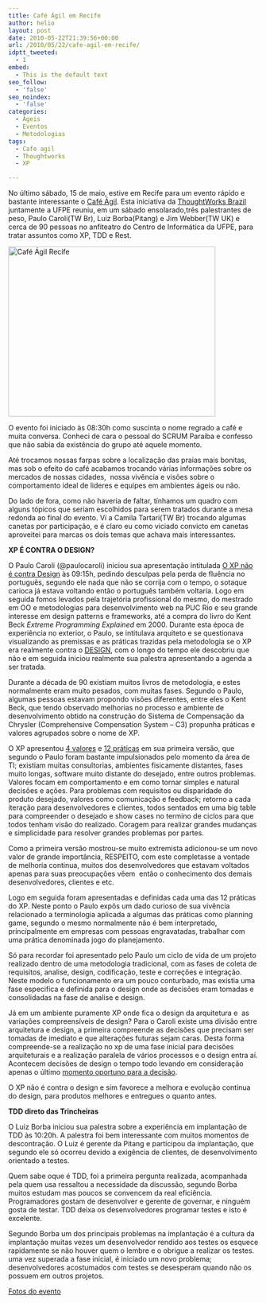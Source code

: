 ```yaml
---
title: Café Ágil em Recife
author: helio
layout: post
date: 2010-05-22T21:39:56+00:00
url: /2010/05/22/cafe-agil-em-recife/
idptt_tweeted:
  - 1
embed:
  - This is the default text
seo_follow:
  - 'false'
seo_noindex:
  - 'false'
categories:
  - Ageis
  - Eventos
  - Metodologias
tags:
  - Cafe agil
  - Thoughtworks
  - XP

---
```

No último sábado, 15 de maio, estive em Recife para um evento rápido e bastante interessante o <a title="cafe ágil" href="http://www.thoughtworks.com/cafe-agil-em-recife" target="_blank">Café Ágil</a>. Esta iniciativa da [ThoughtWorks Brazil][1] juntamente a UFPE reuniu, em um sábado ensolarado,três palestrantes de peso, Paulo Caroli(TW Br), Luiz Borba(Pitang) e Jim Webber(TW UK) e cerca de 90 pessoas no anfiteatro do Centro de Informática da UFPE, para tratar assuntos como XP, TDD e Rest.

[<img class="aligncenter size-full wp-image-199" src="/uploads/2010/05/DSC04067.jpg" alt="Café Ágil Recife" width="417" height="342" srcset="/uploads/2010/05/DSC04067.jpg 417w, /uploads/2010/05/DSC04067-300x246.jpg 300w" sizes="(max-width: 417px) 100vw, 417px" />][2]

O evento foi iniciado às 08:30h como suscinta o nome regrado a café e muita conversa. Conheci de cara o pessoal do SCRUM Paraíba e confesso que não sabia da existência do grupo até aquele momento.

Até trocamos nossas farpas sobre a localização das praias mais bonitas, mas sob o efeito do café acabamos trocando várias informações sobre os mercados de nossas cidades,  nossa vivência e visões sobre o comportamento ideal de lideres e equipes em ambientes ágeis ou não.

Do lado de fora, como não haveria de faltar, tínhamos um quadro com alguns tópicos que seriam escolhidos para serem tratados durante a mesa redonda ao final do evento. Ví a Camila Tartari(TW Br) trocando algumas canetas por participação, e é claro eu como viciado convicto em canetas aproveitei para marcas os dois temas que achava mais interessantes.

**XP É CONTRA O DESIGN?**

O Paulo Caroli (@paulocaroli) iniciou sua apresentação intitulada <a title="O XP não é contra Design" href="http://www.slideshare.net/paulocaroli/cafe-agile-recife-xp-and-design-paulo-caroli-revisado" target="_blank">O XP não é contra Design</a> às 09:15h, pedindo desculpas pela perda de fluência no português, segundo ele nada que não se corrija com o tempo, o sotaque carioca já estava voltando então o português também voltaria. Logo em seguida fomos levados pela trajetória profissional do mesmo, do mestrado em OO e metodologias para desenvolvimento web na PUC Rio e seu grande interesse em design patterns e frameworks, até a compra do livro do Kent Beck _Extreme Programming Explained_ em 2000. Durante esta época de experiência no exterior, o Paulo, se intitulava arquiteto e se questionava visualizando as premissas e as práticas trazidas pela metodologia se o XP era realmente contra o <a title="elaboração (DESIGN)" href="http://en.wikipedia.org/wiki/Software_design" target="_blank">DESIGN</a>, com o longo do tempo ele descobriu que não e em seguida iniciou realmente sua palestra apresentando a agenda a ser tratada.

Durante a década de 90 existiam muitos livros de metodologia, e estes normalmente eram muito pesados, com muitas fases. Segundo o Paulo, algumas pessoas estavam propondo visões diferentes, entre eles o Kent Beck, que tendo observado melhorias no processo e ambiente de desenvolvimento obtido na construção do Sistema de Compensação da Chrysler (Comprehensive Compensation System &#8211; C3) propunha práticas e valores agrupados sobre o nome de XP.

O XP apresentou <a title="valores" href="http://en.wikipedia.org/wiki/Extreme_Programming#Values" target="_blank">4 valores</a> e <a title="práticas" href="http://en.wikipedia.org/wiki/Extreme_Programming#Practices" target="_blank">12 práticas</a> em sua primeira versão, que segundo o Paulo foram bastante impulsionados pelo momento da área de TI; existiam muitas consultorias, ambientes fisicamente distantes, fases muito longas, software muito distante do desejado, entre outros problemas. Valores focam em comportamento e em como tornar simples e natural decisões e ações. Para problemas com requisitos ou disparidade do produto desejado, valores como comunicação e feedback; retorno a cada iteração para desenvolvedores e clientes, todos sentados em uma big table para compreender o desejado e show cases no termino de ciclos para que todos tenham visão do realizado. Coragem para realizar grandes mudanças e simplicidade para resolver grandes problemas por partes.

Como a primeira versão mostrou-se muito extremista adicionou-se um novo valor de grande importância, RESPEITO, com este completasse a vontade de melhoria continua, muitos dos desenvolvedores que estavam voltados apenas para suas preocupações vêem  então o conhecimento dos demais desenvolvedores, clientes e etc.

Logo em seguida foram apresentadas e definidas cada uma das 12 práticas do XP. Neste ponto o Paulo expôs um dado curioso de sua vivência relacionado a terminologia aplicada a algumas das práticas como planning game, segundo o mesmo normalmente não é bem interpretado, principalmente em empresas com pessoas engravatadas, trabalhar com uma prática denominada jogo do planejamento.

Só para recordar foi apresentado pelo Paulo um ciclo de vida de um projeto realizado dentro de uma metodologia tradicional, com as fases de coleta de requisitos, analise, design, codificação, teste e correções e integração. Neste modelo o funcionamento era um pouco conturbado, mas existia uma fase especifica e definida para o design onde as decisões eram tomadas e consolidadas na fase de analise e design.

Já em um ambiente puramente XP onde fica o design da arquitetura e  as variações compreensíveis de design? Para o Caroli existe uma divisão entre arquitetura e design, a primeira compreende as decisões que precisam ser tomadas de imediato e que alterações futuras sejam caras. Desta forma compreende-se a realização no xp de uma fase inicial para decisões arquiteturais e a realização paralela de vários processos e o design entra aí. Acontecem decisões de design o tempo todo levando em consideração apenas o último <a href="http://www.codinghorror.com/blog/2006/10/the-last-responsible-moment.html" target="_blank">momento oportuno para a decisão</a>.

O XP não é contra o design e sim favorece a melhora e evolução continua do design, para produtos melhores e entregues o quanto antes.

**TDD direto das Trincheiras**

O Luiz Borba iniciou sua palestra sobre a experiência em implantação de TDD às 10:20h. A palestra foi bem interessante com muitos momentos de descontração. O Luiz é gerente da Pitang e participou da implantação, que segundo ele só ocorreu devido a exigência de clientes, de desenvolvimento orientado a testes.

Quem sabe oque é TDD, foi a primeira pergunta realizada, acompanhada pela quem usa ressaltou a necessidade da discussão, segundo Borba muitos estudam mas poucos se convencem da real eficiência. Programadores gostam de desenvolver e gerente de governar, e ninguém gosta de testar. TDD deixa os desenvolvedores programar testes e isto é excelente.

Segundo Borba um dos principais problemas na implantação é a cultura da implantação muitas vezes um desenvolvedor rendido aos testes os esquece rapidamente se não houver quem o lembre e o obrigue a realizar os testes. uma vez superada a fase inicial, é iniciado um novo problema; desenvolvedores acostumados com testes se desesperam quando não os possuem em outros projetos.

<a title="fotos Café Ágil" href="http://www.flickr.com/photos/heliomedeiros/sets/72157623961656217/with/4617934563/" target="_blank">Fotos do evento</a>

 [1]: http://www.thoughtworks.com/developer-porto-alegre
 [2]: /uploads/2010/05/DSC04067.jpg